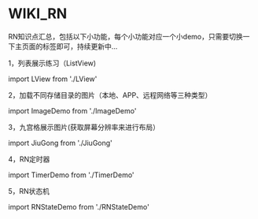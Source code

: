 # WIKI_RN
RN知识点汇总，包括以下小功能，每个小功能对应一个小demo，只需要切换一下主页面的标签即可，持续更新中...

1，列表展示练习（ListView)

import LView from './LView'

2，加载不同存储目录的图片（本地、APP、远程网络等三种类型）

import ImageDemo from './ImageDemo'

3，九宫格展示图片(获取屏幕分辨率来进行布局）

import JiuGong from './JiuGong'

4，RN定时器

import TimerDemo from './TimerDemo'

5，RN状态机

import RNStateDemo from './RNStateDemo'
